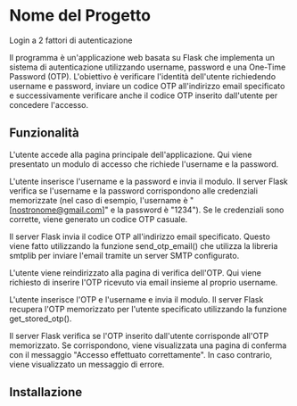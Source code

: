 

# Nome del Progetto

Login a 2 fattori di autenticazione

Il programma è un'applicazione web basata su Flask che implementa un sistema di autenticazione utilizzando username, password e una One-Time Password (OTP). 
L'obiettivo è verificare l'identità dell'utente richiedendo username e password, inviare un codice OTP all'indirizzo email specificato e successivamente verificare anche il codice OTP inserito dall'utente per 
concedere l'accesso.



## Funzionalità

L'utente accede alla pagina principale dell'applicazione. Qui viene presentato un modulo di accesso che richiede l'username e la password.

L'utente inserisce l'username e la password e invia il modulo. Il server Flask verifica se l'username e la password corrispondono alle credenziali memorizzate (nel caso di esempio, l'username è "[nostronome@gmail.com]" 
e la password è "1234"). Se le credenziali sono corrette, viene generato un codice OTP casuale.

Il server Flask invia il codice OTP all'indirizzo email specificato. 
Questo viene fatto utilizzando la funzione send_otp_email() che utilizza la libreria smtplib per inviare l'email tramite un server SMTP configurato.

L'utente viene reindirizzato alla pagina di verifica dell'OTP. Qui viene richiesto di inserire l'OTP ricevuto via email insieme al proprio username.

L'utente inserisce l'OTP e l'username e invia il modulo. Il server Flask recupera l'OTP memorizzato per l'utente specificato utilizzando la funzione get_stored_otp().

Il server Flask verifica se l'OTP inserito dall'utente corrisponde all'OTP memorizzato. Se corrispondono, viene visualizzata una pagina di conferma con il messaggio "Accesso effettuato correttamente". 
In caso contrario, viene visualizzato un messaggio di errore.

## Installazione
